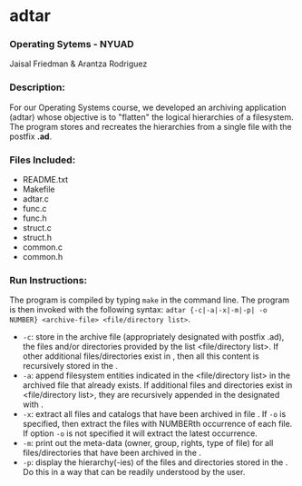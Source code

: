# adtar

### Operating Sytems - NYUAD
Jaisal Friedman & Arantza Rodriguez  

### Description:

For our Operating Systems course, we developed an archiving application (adtar) whose objective is to "flatten" the logical hierarchies of a filesystem. The program stores and recreates the hierarchies from a single file with the postfix **.ad**.

### Files Included:

 * README.txt
 * Makefile
 * adtar.c
 * func.c
 * func.h
 * struct.c
 * struct.h
 * common.c
 * common.h

### Run Instructions:

The program is compiled by typing `make` in the command line. The program is then invoked with the following syntax:
`adtar {-c|-a|-x|-m|-p| -o NUMBER} <archive-file> <file/directory list>`.

  * `-c`: store in the archive file <archive-file> (appropriately designated with postfix .ad), the files and/or directories
provided by the list <file/directory list>. If other additional files/directories exist in <directory list>, then all this
content is recursively stored in the <archive-file>.
  * `-a`: append filesystem entities indicated in the <file/directory list> in the archived file <archive-file> that already
exists. If additional files and directories exist in <file/directory list>, they are recursively appended in the
designated with <archive-file>.
  * `-x`: extract all files and catalogs that have been archived in file <archive-file>. If `-o` is specified, then extract the files with NUMBERth occurrence of each file. If option `-o` is not specified it will extract the latest occurrence.
  * `-m`: print out the meta-data (owner, group, rights, type of file) for all files/directories that have been archived in the <archive-file>.
  * `-p`: display the hierarchy(-ies) of the files and directories stored in the <archive-file>. Do this in a way that can be
readily understood by the user.
